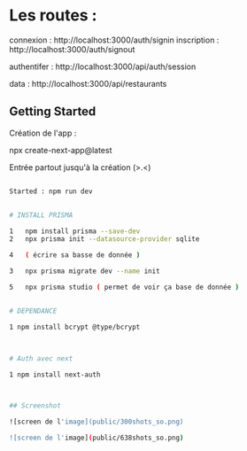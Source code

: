 
# Les routes : 

connexion : http://localhost:3000/auth/signin
inscription : http://localhost:3000/auth/signout

authentifer : http://localhost:3000/api/auth/session

data : http://localhost:3000/api/restaurants




## Getting Started

Création de l'app : 

npx create-next-app@latest

Entrée partout jusqu'à la création (>.<)

```bash START

Started : npm run dev


# INSTALL PRISMA

1   npm install prisma --save-dev
2   npx prisma init --datasource-provider sqlite

4   ( écrire sa basse de donnée )

3   npx prisma migrate dev --name init

5   npx prisma studio ( permet de voir ça base de donnée )


# DEPENDANCE

1 npm install bcrypt @type/bcrypt



# Auth avec next

1 npm install next-auth



## Screenshot

![screen de l'image](public/300shots_so.png)

![screen de l'image](public/638shots_so.png)